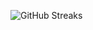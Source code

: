 ![GitHub Streaks](https://github-streaks-mqc9.onrender.com/streak/happilli/image?theme=midnight&cache_bust=1743630661&lang=ja)
